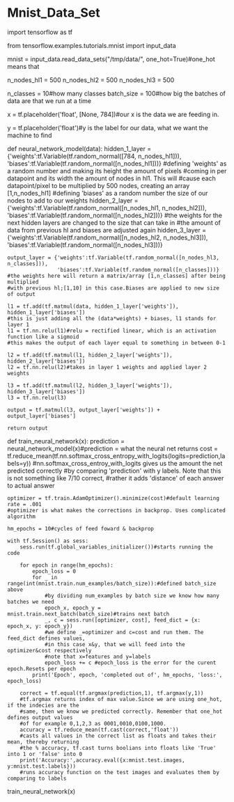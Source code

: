 # Mnist_Data_Set

import tensorflow as tf

from tensorflow.examples.tutorials.mnist import input_data


mnist = input_data.read_data_sets("/tmp/data/", one_hot=True)#one_hot means that


n_nodes_hl1 = 500
n_nodes_hl2 = 500
n_nodes_hl3 = 500

n_classes = 10#how many classes
batch_size = 100#how big the batches of data are that we run at a time


x = tf.placeholder('float', [None, 784])#our x is the data we are feeding in.

y = tf.placeholder('float')#y is the label for our data, what we want the machine to find

def neural_network_model(data):
    hidden_1_layer = {'weights':tf.Variable(tf.random_normal([784, n_nodes_hl1])),
                    'biases':tf.Variable(tf.random_normal([n_nodes_hl1]))}
    #defining 'weights' as a random number and making its height the amount of pixels
    #coming in per datapoint and its width the amount of nodes in hl1. This will
    #cause each datapoint/pixel to be multiplied by 500 nodes, creating an array [1,n_nodes_hl1]
    #defining 'biases' as a random number the size of our nodes to add to our weights
    hidden_2_layer = {'weights':tf.Variable(tf.random_normal([n_nodes_hl1, n_nodes_hl2])),
                    'biases':tf.Variable(tf.random_normal([n_nodes_hl2]))}
    #the weights for the next hidden layers are changed to the size that can take in
    #the amount of data from previous hl and biases are adjusted again
    hidden_3_layer = {'weights':tf.Variable(tf.random_normal([n_nodes_hl2, n_nodes_hl3])),
                    'biases':tf.Variable(tf.random_normal([n_nodes_hl3]))}
    
    output_layer = {'weights':tf.Variable(tf.random_normal([n_nodes_hl3, n_classes])),
                    'biases':tf.Variable(tf.random_normal([n_classes]))}
    #the weights here will return a matrix/array [1,n_classes] after being multiplied
    #with previous hl;[1,10] in this case.Biases are applied to new size of output
    
    l1 = tf.add(tf.matmul(data, hidden_1_layer['weights']), hidden_1_layer['biases'])
    #this is just adding all the (data*weights) + biases, l1 stands for layer 1
    l1 = tf.nn.relu(l1)#relu = rectified linear, which is an activation function like a sigmoid
    #this makes the output of each layer equal to something in between 0-1
    
    l2 = tf.add(tf.matmul(l1, hidden_2_layer['weights']), hidden_2_layer['biases'])
    l2 = tf.nn.relu(l2)#takes in layer 1 weights and applied layer 2 weights
    
    l3 = tf.add(tf.matmul(l2, hidden_3_layer['weights']), hidden_3_layer['biases'])
    l3 = tf.nn.relu(l3)
    
    output = tf.matmul(l3, output_layer['weights']) + output_layer['biases']
    
    return output

def train_neural_network(x):
    prediction = neural_network_model(x)#prediction = what the neural net returns
    cost = tf.reduce_mean(tf.nn.softmax_cross_entropy_with_logits(logits=prediction,labels=y))
    #nn.softmax_cross_entroy_with_logits gives us the amount the net predicted correctly
    #by comparing 'prediction' with y labels. Note that this is not something like 7/10 correct,
    #rather it adds 'distance' of each answer to actual answer
    
    optimizer = tf.train.AdamOptimizer().minimize(cost)#default learning rate = .001
    #optimizer is what makes the corrections in backprop. Uses complicated algorithm
    
    hm_epochs = 10#cycles of feed foward & backprop
    
    with tf.Session() as sess:
        sess.run(tf.global_variables_initializer())#starts running the code
    
        for epoch in range(hm_epochs):
            epoch_loss = 0
            for _ in range(int(mnist.train.num_examples/batch_size)):#defined batch_size above
                #by dividing num_examples by batch size we know how many batches we need
                epoch_x, epoch_y = mnist.train.next_batch(batch_size)#trains next batch
                _, c = sess.run([optimizer, cost], feed_dict = {x: epoch_x, y: epoch_y})
                #we define _=optimizer and c=cost and run them. The feed_dict defines values,
                #in this case x&y, that we will feed into the optimizer&cost respectively
                #note that x=features and y=labels
                epoch_loss += c #epoch_loss is the error for the curent epoch.Resets per epoch
            print('Epoch', epoch, 'completed out of', hm_epochs, 'loss:', epoch_loss)
            
        correct = tf.equal(tf.argmax(prediction,1), tf.argmax(y,1))
        #tf.argmax returns index of max value.Since we are using one_hot, if the indecies are the
        #same, then we know we predicted correctly. Remember that one_hot defines output values
        #of for example 0,1,2,3 as 0001,0010,0100,1000.
        accuracy = tf.reduce_mean(tf.cast(correct,'float'))
        #casts all values in the correct list as floats and takes their mean, thereby returning
        #the % accuracy, tf.cast turns boolians into floats like 'True' into 1 or 'false' into 0
        print('Accuracy:',accuracy.eval({x:mnist.test.images, y:mnist.test.labels}))
        #runs accuracy function on the test images and evaluates them by comparing to labels

train_neural_network(x)
    
    
    
    
    
    
    
    
    
    


